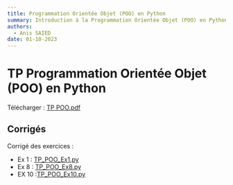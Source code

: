 ```yaml
---
title: Programmation Orientée Objet (POO) en Python
summary: Introduction à la Programmation Orientée Objet (POO) en Python
authors:
  - Anis SAIED
date: 01-10-2023
---
```


# TP Programmation Orientée Objet (POO) en Python



Télécharger : [TP POO.pdf](../../src/2/chp2/tp/CHP2_POO_TP_v1.0.pdf)

## Corrigés

Corrigé des exercices :

- Ex 1 : [TP_POO_Ex1.py](../../src/2/chp2/tp/tp_poo_ex1.py) 
- Ex 8 : [TP_POO_Ex8.py](../../src/2/chp2/tp/tp_poo_ex8.py) 
- EX 10 :[TP_POO_Ex10.py](../../src/2/chp2/tp/tp_poo_ex10.py)